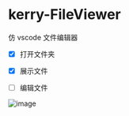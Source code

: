 # kerry-FileViewer

仿 vscode 文件编辑器

- [x] 打开文件夹
- [x] 展示文件
- [ ] 编辑文件


![image](https://github.com/user-attachments/assets/1938b227-6367-4424-8014-c5708ab91766)
